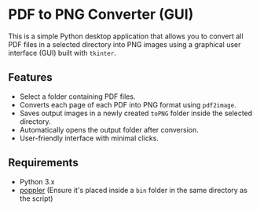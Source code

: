 # PDF to PNG Converter (GUI)

This is a simple Python desktop application that allows you to convert all PDF files in a selected directory into PNG images using a graphical user interface (GUI) built with `tkinter`.

##  Features

- Select a folder containing PDF files.
- Converts each page of each PDF into PNG format using `pdf2image`.
- Saves output images in a newly created `toPNG` folder inside the selected directory.
- Automatically opens the output folder after conversion.
- User-friendly interface with minimal clicks.

##  Requirements

- Python 3.x
- [poppler](https://github.com/oschwartz10612/poppler-windows/releases/) (Ensure it's placed inside a `bin` folder in the same directory as the script)
